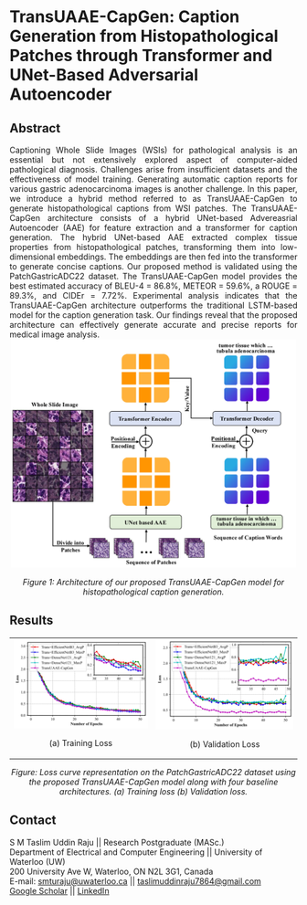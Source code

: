 # TransUAAE-CapGen: Caption Generation from Histopathological Patches through Transformer and UNet-Based Adversarial Autoencoder

## Abstract
<div align="justify">
Captioning Whole Slide Images (WSIs) for pathological analysis is an essential but not extensively explored aspect of computer-aided pathological diagnosis. Challenges arise from insufficient datasets and the effectiveness of model training. Generating automatic caption reports for various gastric adenocarcinoma images is another challenge. In this paper, we introduce a hybrid method referred to as TransUAAE-CapGen to generate histopathological captions from WSI patches. The TransUAAE-CapGen architecture consists of a hybrid UNet-based Advereasrial Autoencoder (AAE) for feature extraction and a transformer for caption generation. The hybrid UNet-based AAE extracted complex tissue properties from histopathological patches, transforming them into low-dimensional embeddings. The embeddings are then fed into the transformer to generate concise captions. Our proposed method is validated using the PatchGastricADC22 dataset. The TransUAAE-CapGen model provides the best estimated accuracy of  BLEU-4 = 86.8%, METEOR = 59.6%, a ROUGE = 89.3%, and CIDEr = 7.72%. Experimental analysis indicates that the TransUAAE-CapGen architecture outperforms the traditional LSTM-based model for the caption generation task. Our findings reveal that the proposed architecture can effectively generate accurate and precise reports for medical image analysis.
</div>

<div align="center">
    <img src="Figures/System_architecture.jpg" alt="Alt text" title="Hover text" height="400" width="500"/>
    <p><em>Figure 1: Architecture of our proposed TransUAAE-CapGen  model for histopathological caption generation.</em></p>
</div>

## Results
<div align="center">
  <table>
    <tr>
      <td>
        <img src="Figures/training_loss.jpg" alt="Training Loss" width="400"/>
        <p align="center">(a) Training Loss</p>
      </td>
      <td>
        <img src="Figures/validation_loss.jpg" alt="Validation Loss" width="400"/>
        <p align="center">(b) Validation Loss</p>
      </td>
    </tr>
  </table>
  <p><em>Figure: Loss curve representation on the PatchGastricADC22 dataset using the proposed TransUAAE-CapGen model along with four baseline architectures. (a) Training loss (b) Validation loss.</em></p>
</div>

## Contact
S M Taslim Uddin Raju || Research Postgraduate (MASc.)  
Department of Electrical and Computer Engineering || University of Waterloo (UW)  
200 University Ave W, Waterloo, ON N2L 3G1, Canada<br>
E-mail: [smturaju@uwaterloo.ca](mailto:smturaju@uwaterloo.ca) || [taslimuddinraju7864@gmail.com](mailto:taslimuddinraju7864@gmail.com)   
[Google Scholar](https://scholar.google.ca/citations?user=ToadRS8AAAAJ&hl=en) || [LinkedIn](https://www.linkedin.com/in/raju32742/)
